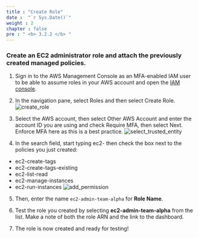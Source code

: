 ```yaml
---
title : "Create Role"
date :  "`r Sys.Date()`" 
weight : 2
chapter : false
pre : " <b> 3.2.2 </b> "
---
```

### Create an EC2 administrator role and attach the previously created managed policies.

1. Sign in to the AWS Management Console as an MFA-enabled IAM user to be able to assume roles in your AWS account and open the [IAM console](https://console.aws.amazon.com/iam/).

2. In the navigation pane, select Roles and then select Create Role.
![create_role](/images/3.connect/3.1/14_create_role.png)

3. Select the AWS account, then select Other AWS Account and enter the account ID you are using and check Require MFA, then select Next. Enforce MFA here as this is a best practice.
![select_trusted_entity](/images/3.connect/3.1/15_select_trusted_entity.png)

4. In the search field, start typing ec2- then check the box next to the policies you just created:
- ec2-create-tags
- ec2-create-tags-existing
- ec2-list-read
- ec2-manage-instances
- ec2-run-instances
![add_permission](/images/3.connect/3.1/16_add_permission.png)

5. Then, enter the name ```ec2-admin-team-alpha``` for **Role Name**.

6. Test the role you created by selecting **ec2-admin-team-alpha** from the list. Make a note of both the role ARN and the link to the dashboard.

7. The role is now created and ready for testing!